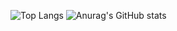 ![Top Langs](https://github-readme-stats.vercel.app/api/top-langs/?username=danielLeiteSilva&theme=radical&langs_count=8&layout=compact&card_width=450)
![Anurag's GitHub stats](https://github-readme-stats.vercel.app/api?username=danielLeiteSilva&show_icons=true&theme=radical)
